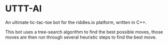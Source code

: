 # UTTT-AI

An ultimate tic-tac-toe bot for the riddles.io platform, written in C++.

This bot uses a tree-search algorithm to find the best possible moves, those moves are then run through several heuristic steps to find the best move.
